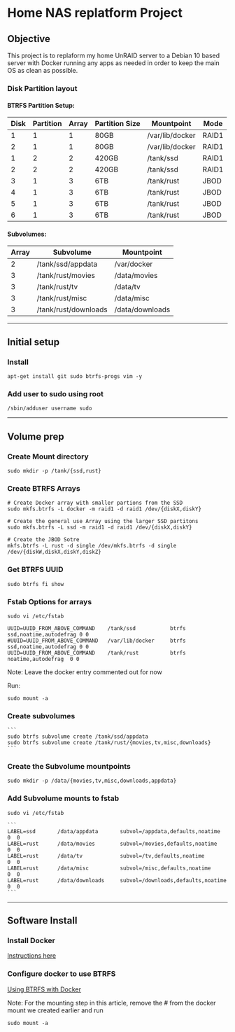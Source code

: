 # Home NAS replatform Project

## Objective

This project is to replaform my home UnRAID server to a Debian 10 based server with Docker running any apps as needed in order to keep the main OS as clean as possible.

### Disk Partition layout

#### BTRFS Partition Setup:

| Disk | Partition | Array | Partition Size  | Mountpoint      | Mode  |
|------|-----------|-------|-----------------|-----------------|-------|
| 1    | 1         | 1     | 80GB            | /var/lib/docker | RAID1 |
| 2    | 1         | 1     | 80GB            | /var/lib/docker | RAID1 |
| 1    | 2         | 2     | 420GB           | /tank/ssd       | RAID1 |
| 2    | 2         | 2     | 420GB           | /tank/ssd       | RAID1 |
| 3    | 1         | 3     | 6TB             | /tank/rust      | JBOD  |
| 4    | 1         | 3     | 6TB             | /tank/rust      | JBOD  |
| 5    | 1         | 3     | 6TB             | /tank/rust      | JBOD  |
| 6    | 1         | 3     | 6TB             | /tank/rust      | JBOD  |

#### Subvolumes:

| Array | Subvolume            | Mountpoint      |
|-------|----------------------|-----------------|
| 2     | /tank/ssd/appdata    | /var/docker     |
| 3     | /tank/rust/movies    | /data/movies    |
| 3     | /tank/rust/tv        | /data/tv        |
| 3     | /tank/rust/misc      | /data/misc      |
| 3     | /tank/rust/downloads | /data/downloads |

---
## Initial setup

### Install

	apt-get install git sudo btrfs-progs vim -y

### Add user to sudo using root

	/sbin/adduser username sudo

---
## Volume prep

### Create Mount directory

	sudo mkdir -p /tank/{ssd,rust}

### Create BTRFS Arrays

	# Create Docker array with smaller partions from the SSD
	sudo mkfs.btrfs -L docker -m raid1 -d raid1 /dev/{diskX,diskY}
	
	# Create the general use Array using the larger SSD partitons
	sudo mkfs.btrfs -L ssd -m raid1 -d raid1 /dev/{diskX,diskY}
	
	# Create the JBOD Sotre
	mkfs.btrfs -L rust -d single /dev/mkfs.btrfs -d single /dev/{diskW,diskX,diskY,diskZ}

### Get BTRFS UUID

	sudo btrfs fi show

### Fstab Options for arrays

	sudo vi /etc/fstab

	UUID=UUID_FROM_ABOVE_COMMAND	/tank/ssd			btrfs	ssd,noatime,autodefrag 0 0
	#UUID=UUID_FROM_ABOVE_COMMAND	/var/lib/docker 	btrfs 	ssd,noatime,autodefrag 0 0
	UUID=UUID_FROM_ABOVE_COMMAND 	/tank/rust 			btrfs 	noatime,autodefrag	0 0

Note: Leave the docker entry commented out for now

Run:

	sudo mount -a

### Create subvolumes

	```
	sudo btrfs subvolume create /tank/ssd/appdata
	sudo btrfs subvolume create /tank/rust/{movies,tv,misc,downloads}
	```

### Create the Subvolume mountpoints

	sudo mkdir -p /data/{movies,tv,misc,downloads,appdata}

### Add Subvolume mounts to fstab

	sudo vi /etc/fstab

	```
	LABEL=ssd 		/data/appdata 		subvol=/appdata,defaults,noatime 		0  0
	LABEL=rust 		/data/movies 		subvol=/movies,defaults,noatime 		0  0
	LABEL=rust 		/data/tv 			subvol=/tv,defaults,noatime 			0  0
	LABEL=rust 		/data/misc 			subvol=/misc,defaults,noatime 			0  0
	LABEL=rust 		/data/downloads 	subvol=/downloads,defaults,noatime 		0  0
	```

---
## Software Install

### Install Docker

[Instructions here](https://phoenixnap.com/kb/how-to-install-docker-on-debian-10)

### Configure docker to use BTRFS

[Using BTRFS with Docker](https://docs.docker.com/storage/storagedriver/btrfs-driver/)

Note: For the mounting step in this article, remove the # from the docker mount we created earlier and run

	sudo mount -a

